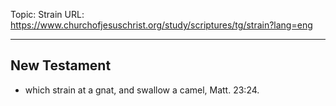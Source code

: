 Topic: Strain
URL: https://www.churchofjesuschrist.org/study/scriptures/tg/strain?lang=eng

---

## New Testament

- which strain at a gnat, and swallow a camel, Matt. 23:24.

